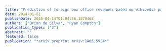 ```yaml
---
title: "Prediction of foreign box office revenues based on wikipedia page activity"
date: 2014-01-01
publishDate: 2020-04-14T01:04:56.107046Z
authors: ["Brian de Silva", "Ryan Compton"]
publication_types: ["2"]
abstract: ""
featured: false
publication: "*arXiv preprint arXiv:1405.5924*"
---
```


